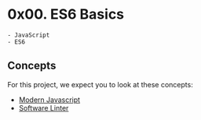 # 0x00. ES6 Basics
	- JavaScript 
	- ES6

## Concepts
For this project, we expect you to look at these concepts:

- [Modern Javascript]()
- [Software Linter](https://github.com/AishaKhalfan/alx-backend-javascript/blob/main/0x00-ES6_basic/software_linter.md)


